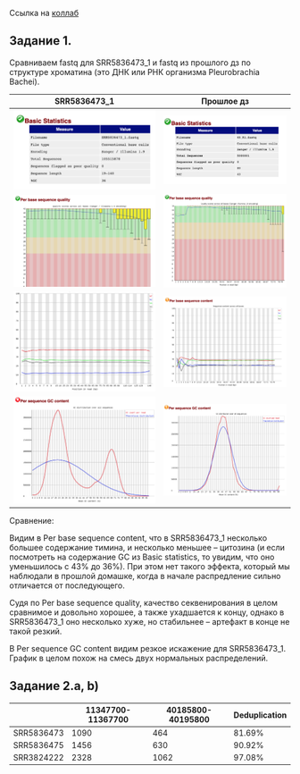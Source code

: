 Ссылка на [коллаб](https://colab.research.google.com/drive/1afyu03E0bTZdkTlk4jrDWpF1f4pAHaD0?usp=sharing)

## Задание 1.

Сравниваем fastq для SRR5836473_1 и fastq из прошлого дз по структуре хроматина (это ДНК или РНК организма Pleurobrachia Bachei).


| SRR5836473_1 | Прошлое дз |
|-------------------|-------------------|
| ![image info](./images/1.png) | ![image info](./images/5.png) | 
| ![image info](./images/2.png) | ![image info](./images/6.png) | 
| ![image info](./images/3.png) | ![image info](./images/7.png) | 
| ![image info](./images/4.png) | ![image info](./images/8.png) | 

Сравнение: 

Видим в Per base sequence content, что в SRR5836473_1 несколько большее содержание тимина, и несколько меньшее – цитозина (и если посмотреть на содержание GC из Basic statistics, то увидим, что оно уменьшилось с 43% до 36%). При этом нет такого эффекта, который мы наблюдали в прошлой домашке, когда в начале распредление сильно отличается от последующего.

Судя по Per base sequence quality, качество секвенирования в целом сравнимое и довольно хорошее, а также ухадшается к концу, однако в SRR5836473_1 оно несколько хуже, но стабильнее – артефакт в конце не такой резкий.

В Per sequence GC content видим резкое искажение для SRR5836473_1. График в целом похож на смесь двух нормальных распределений.

## Задание 2.а, b)

|            | 11347700-11367700 | 40185800-40195800 | Deduplication |
|------------|-------------------|-------------------|---------------|
| SRR5836473 | 1090              | 464               | 81.69%        |
| SRR5836475 | 1456              | 630               | 90.92%        | 
| SRR3824222 | 2328              | 1062              | 97.08%        |


